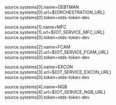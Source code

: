 source.systems[0].name=DEBTMAN
source.systems[0].url=${ORCHESTRATION_URL}
source.systems[0].token=otds-token-dev

source.systems[1].name=MFC
source.systems[1].url=${OT_SERVICE_MFC_URL}
source.systems[0].token=otds-token-dev

source.systems[2].name=FCAM
source.systems[2].url=${OT_SERVICE_FCAM_URL}
source.systems[0].token=otds-token-dev

source.systems[3].name=EXCON
source.systems[3].url=${OT_SERVICE_EXCON_URL}
source.systems[0].token=otds-token-dev

source.systems[4].name=NGB
source.systems[4].url=${OT_SERVICE_NGB_URL}
source.systems[0].token=otds-token-dev
